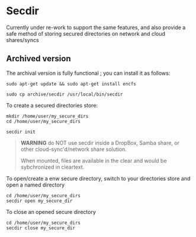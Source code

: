 # Secdir

Currently under re-work to support the same features, and also provide a safe method of storing secured directories on network and cloud shares/syncs

## Archived version

The archival version is fully functional ; you can install it as follows:

	sudo apt-get update && sudo apt-get install encfs

	sudo cp archive/secdir /usr/local/bin/secdir

To create a secured directories store:

	mkdir /home/user/my_secure_dirs
	cd /home/user/my_secure_dirs

	secdir init

> **WARNING** do NOT use secdir inside a DropBox, Samba share, or other cloud-sync'd/network share solution.
> 
> When mounted, files are available in the clear and would be sybchronized in cleartext.

To open/create a enw secure directory, switch to your directories store and open a named directory

	cd /home/user/my_secure_dirs
	secdir open my_secure_dir

To close an opened secure directory

	cd /home/user/my_secure_dirs
	secdir close my_secure_dir
